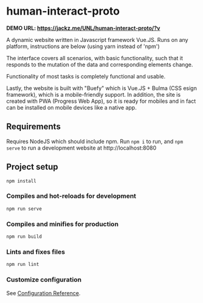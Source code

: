 # human-interact-proto

**DEMO URL: https://jackz.me/UNL/human-interact-proto/?v**

A dynamic website written in Javascript framework Vue.JS. Runs on any platform, instructions are below (using yarn instead of 'npm')

The interface covers all scenarios, with basic functionality, such that it responds to the mutation of the data and corresponding elements change.

Functionality of most tasks is completely functional and usable.

Lastly, the website is built with "Buefy" which is Vue.JS + Bulma (CSS esign framework), which is a mobile-friendly support. In addition, the site is created with PWA (Progress Web App), so it is ready for mobiles and in fact can be installed on mobile devices like a native app.


## Requirements

Requires NodeJS which should include npm. Run `npm i` to run, and `npm serve` to run a development website at http://localhost:8080

## Project setup
```
npm install
```

### Compiles and hot-reloads for development
```
npm run serve
```

### Compiles and minifies for production
```
npm run build
```

### Lints and fixes files
```
npm run lint
```

### Customize configuration
See [Configuration Reference](https://cli.vuejs.org/config/).
